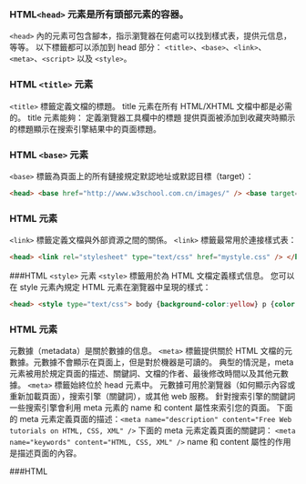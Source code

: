 ### HTML`<head>` 元素是所有頭部元素的容器。
`<head>` 內的元素可包含腳本，指示瀏覽器在何處可以找到樣式表，提供元信息，等等。 以下標籤都可以添加到 head 部分： `<title>`、`<base>`、`<link>`、`<meta>`、`<script>` 以及 `<style>`。 

### HTML `<title>` 元素
`<title>` 標籤定義文檔的標題。 title 元素在所有 HTML/XHTML 文檔中都是必需的。 title 元素能夠： 定義瀏覽器工具欄中的標題 提供頁面被添加到收藏夾時顯示的標題顯示在搜索引擎結果中的頁面標題。

### HTML `<base>` 元素
`<base>` 標籤為頁面上的所有鏈接規定默認地址或默認目標（target）： 
```html
<head> <base href="http://www.w3school.com.cn/images/" /> <base target="_blank" /> </head>
```

### HTML <link> 元素
`<link>` 標籤定義文檔與外部資源之間的關係。 `<link>` 標籤最常用於連接樣式表：
```html
<head> <link rel="stylesheet" type="text/css" href="mystyle.css" /> </head>
``` 

###HTML `<style>` 元素
`<style>` 標籤用於為 HTML 文檔定義樣式信息。 您可以在 style 元素內規定 HTML 元素在瀏覽器中呈現的樣式：
```html
<head> <style type="text/css"> body {background-color:yellow} p {color:blue} </style> </head>
```
### HTML <meta> 元素
元數據（metadata）是關於數據的信息。 `<meta>` 標籤提供關於 HTML 文檔的元數據。元數據不會顯示在頁面上，但是對於機器是可讀的。 典型的情況是，meta 元素被用於規定頁面的描述、關鍵詞、文檔的作者、最後修改時間以及其他元數據。 `<meta>` 標籤始終位於 head 元素中。 元數據可用於瀏覽器（如何顯示內容或重新加載頁面），搜索引擎（關鍵詞），或其他 web 服務。 針對搜索引擎的關鍵詞 一些搜索引擎會利用 meta 元素的 name 和 content 屬性來索引您的頁面。 下面的 meta 元素定義頁面的描述：`<meta name="description" content="Free Web tutorials on HTML, CSS, XML" />` 下面的 meta 元素定義頁面的關鍵詞： `<meta name="keywords" content="HTML, CSS, XML" />` name 和 content 屬性的作用是描述頁面的內容。

###HTML <script> 元素
`<script>` 標籤用於定義客戶端腳本，比如 JavaScript。 我們會在稍後的章節講解 script 元素。